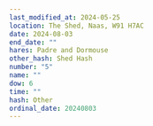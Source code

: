 ```yaml
---
last_modified_at: 2024-05-25
location: The Shed, Naas, W91 H7AC
date: 2024-08-03
end_date: ""
hares: Padre and Dormouse
other_hash: Shed Hash
number: "5"
name: ""
dow: 6
time: ""
hash: Other
ordinal_date: 20240803
---
```


